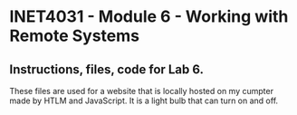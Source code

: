 # INET4031 - Module 6 - Working with Remote Systems

## Instructions, files, code for Lab 6.

These files are used for a website that is locally hosted on my cumpter made by HTLM and JavaScript. It is a light bulb that can turn on and off.



